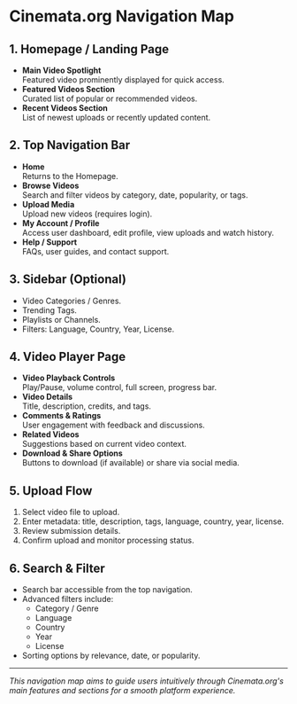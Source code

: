 # Cinemata.org Navigation Map

## 1. Homepage / Landing Page
- **Main Video Spotlight**  
  Featured video prominently displayed for quick access.
- **Featured Videos Section**  
  Curated list of popular or recommended videos.
- **Recent Videos Section**  
  List of newest uploads or recently updated content.

## 2. Top Navigation Bar
- **Home**  
  Returns to the Homepage.
- **Browse Videos**  
  Search and filter videos by category, date, popularity, or tags.
- **Upload Media**  
  Upload new videos (requires login).
- **My Account / Profile**  
  Access user dashboard, edit profile, view uploads and watch history.
- **Help / Support**  
  FAQs, user guides, and contact support.

## 3. Sidebar (Optional)
- Video Categories / Genres.
- Trending Tags.
- Playlists or Channels.
- Filters: Language, Country, Year, License.

## 4. Video Player Page
- **Video Playback Controls**  
  Play/Pause, volume control, full screen, progress bar.
- **Video Details**  
  Title, description, credits, and tags.
- **Comments & Ratings**  
  User engagement with feedback and discussions.
- **Related Videos**  
  Suggestions based on current video context.
- **Download & Share Options**  
  Buttons to download (if available) or share via social media.

## 5. Upload Flow
1. Select video file to upload.
2. Enter metadata: title, description, tags, language, country, year, license.
3. Review submission details.
4. Confirm upload and monitor processing status.

## 6. Search & Filter
- Search bar accessible from the top navigation.
- Advanced filters include:  
  - Category / Genre  
  - Language  
  - Country  
  - Year  
  - License
- Sorting options by relevance, date, or popularity.

---

*This navigation map aims to guide users intuitively through Cinemata.org's main features and sections for a smooth platform experience.*
